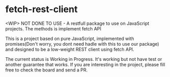 # fetch-rest-client
&lt;WIP> NOT DONE TO USE - A restfull package to use on JavaScript projects. The methods is implement fetch API

This is a project based on pure JavaScript, implemented with promises(Don't worry, you dont need hadle with this to use our package) and
designed to be a low-weight REST client using fetch API.

The current status is Working in Progress. It's working but not have test or another guarantee that works.
If you are interesting in the project, please fill free to check the board and send a PR.
